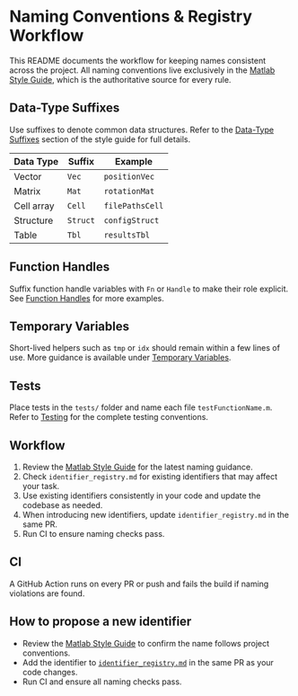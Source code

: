 # Naming Conventions & Registry Workflow

This README documents the workflow for keeping names consistent across the
project. All naming conventions live exclusively in the
[Matlab Style Guide](Matlab_Style_Guide.md), which is the authoritative source
for every rule.

## Data-Type Suffixes

Use suffixes to denote common data structures. Refer to the [Data-Type Suffixes](Matlab_Style_Guide.md#11-data-type-suffixes) section of the style guide for full details.

| Data Type | Suffix | Example |
|-----------|--------|---------|
| Vector | `Vec` | `positionVec` |
| Matrix | `Mat` | `rotationMat` |
| Cell array | `Cell` | `filePathsCell` |
| Structure | `Struct` | `configStruct` |
| Table | `Tbl` | `resultsTbl` |

## Function Handles

Suffix function handle variables with `Fn` or `Handle` to make their role explicit. See [Function Handles](Matlab_Style_Guide.md#14-function-handles) for more examples.

## Temporary Variables

Short-lived helpers such as `tmp` or `idx` should remain within a few lines of use. More guidance is available under [Temporary Variables](Matlab_Style_Guide.md#13-temporary-variables).

## Tests

Place tests in the `tests/` folder and name each file `testFunctionName.m`. Refer to [Testing](Matlab_Style_Guide.md#27-testing) for the complete testing conventions.

## Workflow

1. Review the [Matlab Style Guide](Matlab_Style_Guide.md) for the latest naming
   guidance.
2. Check `identifier_registry.md` for existing identifiers that may affect your
   task.
3. Use existing identifiers consistently in your code and update the codebase as
   needed.
4. When introducing new identifiers, update `identifier_registry.md` in the same
   PR.
5. Run CI to ensure naming checks pass.

## CI

A GitHub Action runs on every PR or push and fails the build if naming
violations are found.

## How to propose a new identifier

- Review the [Matlab Style Guide](Matlab_Style_Guide.md) to confirm the name
  follows project conventions.
- Add the identifier to [`identifier_registry.md`](identifier_registry.md) in
  the same PR as your code changes.
- Run CI and ensure all naming checks pass.

